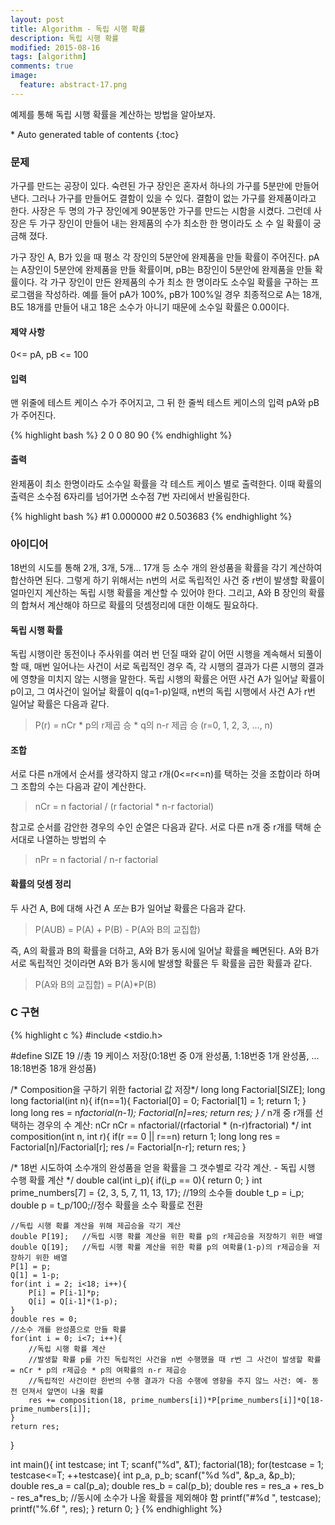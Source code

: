 ```yaml
---
layout: post
title: Algorithm - 독립 시행 확률  
description: 독립 시행 확률
modified: 2015-08-16
tags: [algorithm]
comments: true
image:
  feature: abstract-17.png
---
```


예제를 통해 독립 시행 확률을 계산하는 방법을 알아보자.


<section id="table-of-contents" class="toc">
<div id="drawer" markdown="1">
*  Auto generated table of contents
{:toc}
</div>
</section><!-- /#table-of-contents -->


### 문제

가구를 만드는 공장이 있다. 숙련된 가구 장인은 혼자서 하나의 가구를 5분만에 만들어 낸다. 그러나 가구를 만들어도 결함이 있을 수 있다. 결함이 없는 가구를 완제품이라고 한다. 사장은 두 명의 가구 장인에게 90분동안 가구를 만드는 시함을 시켰다. 그런데 사장은 두 가구 장인이 만들어 내는 완제품의 수가 최소한 한 명이라도 소 수 일 확률이 궁금해 졌다. 

가구 장인 A, B가 있을 때 평소 각 장인의 5분안에 완제품을 만들 확률이 주어진다. pA는 A장인이 5분안에 완제품을 만들 확률이며, pB는 B장인이 5분안에 완제품을 만들 확률이다. 각 가구 장인이 만든 완제품의 수가 최소 한 명이라도 소수일 확률을 구하는 프로그램을 작성하라. 예를 들어 pA가 100%, pB가 100%일 경우 최종적으로 A는 18개, B도 18개를 만들어 내고 18은 소수가 아니기 때문에 소수일 확률은 0.00이다. 

#### 제약 사항 ####

0<= pA, pB <= 100

#### 입력 ####

맨 위줄에 테스트 케이스 수가 주어지고, 그 뒤 한 줄씩 테스트 케이스의 입력 pA와 pB가 주어진다. 

{% highlight bash %}
2
0 0
80 90
{% endhighlight %}

#### 출력 ####

완제품이 최소 한명이라도 소수일 확률을 각 테스트 케이스 별로 출력한다. 이때 확률의 출력은 소수점 6자리를 넘어가면 소수점 7번 자리에서 반올림한다. 

{% highlight bash %}
#1 0.000000
#2 0.503683
{% endhighlight %}

### 아이디어 

18번의 시도를 통해 2개, 3개, 5개... 17개 등 소수 개의 완성품을 확률을 각기 계산하여 합산하면 된다. 그렇게 하기 위해서는 n번의 서로 독립적인 사건 중 r번이 발생할 확률이 얼마인지 계산하는 독립 시행 확률을 계산할 수 있어야 한다. 그리고, A와 B 장인의 확률의 합쳐서 계산해야 하므로 확률의 덧셈정리에 대한 이해도 필요하다. 

#### 독립 시행 확률

독립 시행이란 동전이나 주사위를 여러 번 던질 때와 같이 어떤 시행을 계속해서 되풀이 할 때, 매번 일어나는 사건이 서로 독립적인 경우 즉, 각 시행의 결과가 다른 시행의 결과에 영향을 미치지 않는 시행을 말한다. 독립 시행의 확률은 어떤 사건 A가 일어날 확률이 p이고, 그 여사건이 일어날 확률이 q(q=1-p)일때, n번의 독립 시행에서 사건 A가 r번 일어날 확률은 다음과 같다. 

> P(r) = nCr * p의 r제곱 승 * q의 n-r 제곱 승 (r=0, 1, 2, 3, ..., n)

#### 조합 

서로 다른 n개에서 순서를 생각하지 않고 r개(0<=r<=n)를 택하는 것을 조합이라 하며 그 조합의 수는 다음과 같이 계산한다. 

> nCr = n factorial / (r factorial * n-r factorial) 

참고로 순서를 감안한 경우의 수인 순열은 다음과 같다. 서로 다른 n개 중 r개를 택해 순서대로 나열하는 방법의 수

> nPr =  n factorial / n-r factorial

#### 확률의 덧셈 정리

두 사건 A, B에 대해 사건 A *또는* B가 일어날 확률은 다음과 같다. 

> P(AUB) = P(A) + P(B) - P(A와 B의 교집합)

즉, A의 확률과 B의 확률을 더하고, A와 B가 동시에 일어날 확률을 빼면된다. 
 A와 B가 서로 독립적인 것이라면 A와 B가 동시에 발생할 확률은 두 확률을 곱한 확률과 같다. 

>P(A와 B의 교집합) =  P(A)*P(B)

### C 구현 

{% highlight c %}
#include <stdio.h>

#define SIZE 19 //총 19 케이스 저장(0:18번 중 0개 완성품, 1:18번중 1개 완성품, ... 18:18번중 18개 완성품)

/* Composition을 구하기 위한 factorial 값 저장*/
long long Factorial[SIZE];
long long factorial(int n){
    if(n==1){
        Factorial[0] = 0;
        Factorial[1] = 1;
        return 1;
    }
    long long res = n*factorial(n-1);
    Factorial[n]=res;
    return res;
}
/* n개 중 r개를 선택하는 경우의 수 계산: nCr
   nCr = nfactorial/(rfactorial * (n-r)fractorial) */
int composition(int n, int r){
    if(r == 0 || r==n)
        return 1;
    long long res = Factorial[n]/Factorial[r];
    res /= Factorial[n-r];
    return res;
}

/* 18번 시도하여 소수개의 완성품을 얻을 확률을 그 갯수별로 각각 계산. - 독립 시행 수행 확률 계산 */
double cal(int i_p){
    if(i_p == 0){
        return 0;
    }
    int prime_numbers[7] = {2, 3, 5, 7, 11, 13, 17}; //19의 소수들
    double t_p = i_p;
    double p = t_p/100;//정수 확률을 소수 확률로 전환

    //독립 시행 확률 계산을 위해 제곱승을 각기 계산
    double P[19];   //독립 시행 확률 계산을 위한 확률 p의 r제곱승을 저장하기 위한 배열
    double Q[19];   //독립 시행 확률 계산을 위한 확률 p의 여확률(1-p)의 r제곱승을 저장하기 위한 배열
    P[1] = p;
    Q[1] = 1-p;
    for(int i = 2; i<18; i++){
        P[i] = P[i-1]*p;
        Q[i] = Q[i-1]*(1-p);
    }
    double res = 0;
    //소수 개를 완성품으로 만들 확률
    for(int i = 0; i<7; i++){
        //독립 시행 확률 계산
        //발생할 확률 p를 가진 독립적인 사건을 n번 수행했을 때 r번 그 사건이 발생할 확률 = nCr * p의 r제곱승 * p의 여확률의 n-r 제곱승
        //독립적인 사건이란 한번의 수행 결과가 다음 수행에 영향을 주지 않느 사건: 예- 동전 던져서 앞면이 나올 확률
        res += composition(18, prime_numbers[i])*P[prime_numbers[i]]*Q[18-prime_numbers[i]];
    }
    return res;
}

int main(){
    int testcase;
    int T;
    scanf("%d", &T);
    factorial(18);
    for(testcase = 1; testcase<=T; ++testcase){
        int p_a, p_b;
        scanf("%d %d", &p_a, &p_b);
        double res_a = cal(p_a);
        double res_b = cal(p_b);
        double res = res_a + res_b - res_a*res_b; //동시에 소수가 나올 확률을 제외해야 함
        printf("#%d ", testcase);
        printf("%.6f ", res);
    }
    return 0;
}
{% endhighlight %}
